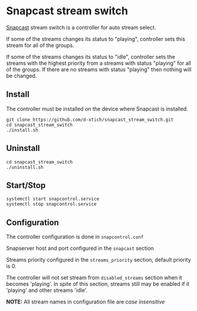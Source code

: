 # Snapcast stream switch
[Snapcast][1] stream switch is a controller for auto stream select.

If some of the streams changes its status to "playing", controller sets this stream for all of the groups.

If some of the streams changes its status to "idle", controller sets the streams with the highest priority from a streams with status "playing" for all of the groups. If there are no streams with status "playing" then nothing will be changed.

## Install
The controller must be installed on the device where Snapcast is installed.

```shell script
git clone https://github.com/d-xtich/snapcast_stream_switch.git
cd snapcast_stream_switch
./install.sh
```

## Uninstall
```shell script
cd snapcast_stream_switch
./uninstall.sh
```

## Start/Stop
```shell script
systemctl start snapcontrol.service
systemctl stop snapcontrol.service
```

## Configuration
The controller configuration is done in `snapcontrol.conf`

Snapserver host and port configured in the `snapcast` section

Streams priority configured in the `streams_priority` section, default priority is 0.

The controller will not set stream from `disabled_streams` section when it becomes 'playing'. In spite of this section, streams still may be enabled if it 'playing' and other streams 'idle'.

**NOTE:** All stream names in configuration file are _case insensitive_


[1]: https://github.com/badaix/snapcast